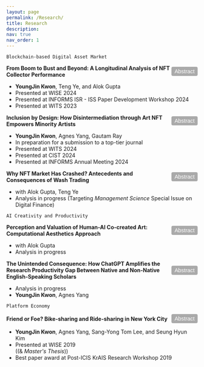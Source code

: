 ```yaml
---
layout: page
permalink: /Research/
title: Research
description:
nav: true
nav_order: 1
---
```


<!-- 1) Styles for the container, the title+button row, and the abstract button -->
<style>
  .paper-container {
    margin-bottom: 10px; /* Space between papers */
  }
  .paper-title-line {
    display: flex;
    justify-content: space-between; /* Title on left, button on right */
    align-items: center;
    margin-bottom: 4px;            /* Slight spacing below the line */
  }
  .abstract-button {
    background-color: #aaa;  /* Gray background */
    color: #ffffff;          /* White text */
    border: none;            /* Remove default border */
    border-radius: 4px;      /* Slightly round corners */
    padding: 4px 8px;        /* Spacing inside the button */
    cursor: pointer;
    font-size: 0.9rem;
    font-family: sans-serif;
  }
  .abstract-button:hover {
    background-color: #888;  /* Darker gray on hover */
  }
</style>

<!-- 2) Simple JavaScript toggle function -->
<script>
function toggleAbstract(id) {
  const element = document.getElementById(id);
  element.style.display = (element.style.display === "none") ? "block" : "none";
}
</script>

`Blockchain-based Digital Asset Market`

<!-- Paper 1 -->
<div class="paper-container">
  <div class="paper-title-line">
    <b>From Boom to Bust and Beyond: A Longitudinal Analysis of NFT Collector Performance</b>
    <button class="abstract-button" onclick="toggleAbstract('abstract1')">Abstract</button>
  </div>
  <ul>
    <li><b>YoungJin Kwon</b>, Teng Ye, and Alok Gupta</li>
    <li>Presented at WISE 2024</li>
    <li>Presented at INFORMS ISR - ISS Paper Development Workshop 2024</li>
    <li>Presented at WITS 2023</li>
  </ul>

  <div id="abstract1" style="display: none; margin-top: 5px;">
    <p>This paper explores how...</p>
  </div>
</div>

<!-- Paper 2 -->
<div class="paper-container">
  <div class="paper-title-line">
    <b>Inclusion by Design: How Disintermediation through Art NFT Empowers Minority Artists</b>
    <button class="abstract-button" onclick="toggleAbstract('abstract2')">Abstract</button>
  </div>
  <ul>
    <li><b>YoungJin Kwon</b>, Agnes Yang, Gautam Ray</li>
    <li>In preparation for a submission to a top-tier journal</li>
    <li>Presented at WITS 2024</li>
    <li>Presented at CIST 2024</li>
    <li>Presented at INFORMS Annual Meeting 2024</li>
  </ul>

  <div id="abstract2" style="display: none; margin-top: 5px;">
    <p>This paper examines...</p>
  </div>
</div>

<!-- Paper 3 -->
<div class="paper-container">
  <div class="paper-title-line">
    <b>Why NFT Market Has Crashed? Antecedents and Consequences of Wash Trading</b>
    <button class="abstract-button" onclick="toggleAbstract('abstract3')">Abstract</button>
  </div>
  <ul>
    <li>with Alok Gupta, Teng Ye</li>
    <li>Analysis in progress (Targeting <i>Management Science</i> Special Issue on Digital Finance)</li>
  </ul>

  <div id="abstract3" style="display: none; margin-top: 5px;">
    <p>Abstract coming soon...</p>
  </div>
</div>

`AI Creativity and Productivity`

<!-- Paper 4 -->
<div class="paper-container">
  <div class="paper-title-line">
    <b>Perception and Valuation of Human-AI Co-created Art: Computational Aesthetics Approach</b>
    <button class="abstract-button" onclick="toggleAbstract('abstract4')">Abstract</button>
  </div>
  <ul>
    <li>with Alok Gupta</li>
    <li>Analysis in progress</li>
  </ul>

  <div id="abstract4" style="display: none; margin-top: 5px;">
    <p>Abstract coming soon...</p>
  </div>
</div>

<!-- Paper 5 -->
<div class="paper-container">
  <div class="paper-title-line">
    <b>The Unintended Consequence: How ChatGPT Amplifies the Research Productivity Gap Between Native and Non-Native English-Speaking Scholars</b>
    <button class="abstract-button" onclick="toggleAbstract('abstract5')">Abstract</button>
  </div>
  <ul>
    <li>Analysis in progress</li>
    <li><b>YoungJin Kwon</b>, Agnes Yang</li>
  </ul>

  <div id="abstract5" style="display: none; margin-top: 5px;">
    <p>Abstract coming soon...</p>
  </div>
</div>

`Platform Economy`

<!-- Paper 6 -->
<div class="paper-container">
  <div class="paper-title-line">
    <b>Friend or Foe? Bike-sharing and Ride-sharing in New York City</b>
    <button class="abstract-button" onclick="toggleAbstract('abstract6')">Abstract</button>
  </div>
  <ul>
    <li><b>YoungJin Kwon</b>, Agnes Yang, Sang-Yong Tom Lee, and Seung Hyun Kim</li>
    <li>Presented at WISE 2019</li> ((& <i>Master's Thesis</i>))
    <li>Best paper award at Post-ICIS KrAIS Research Workshop 2019</li>
  </ul>

  <div id="abstract6" style="display: none; margin-top: 5px;">
    <p>This research investigates...</p>
  </div>
</div>
